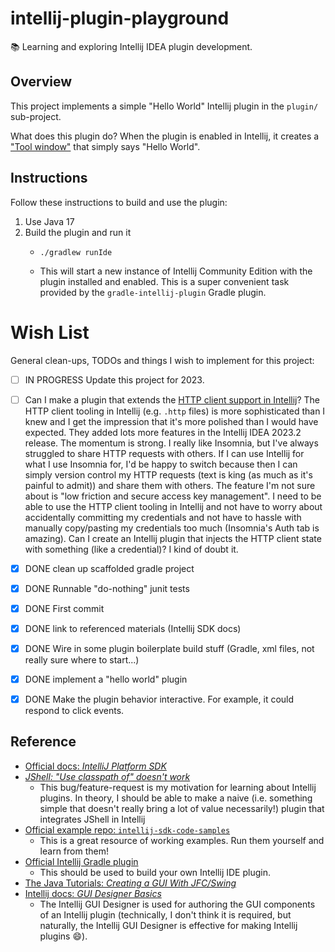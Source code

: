 # intellij-plugin-playground

📚 Learning and exploring Intellij IDEA plugin development.


## Overview

This project implements a simple "Hello World" Intellij plugin in the `plugin/` sub-project.

What does this plugin do? When the plugin is enabled in Intellij, it creates a ["Tool window"](https://jetbrains.org/intellij/sdk/docs/user_interface_components/tool_windows.html)
that simply says "Hello World".


## Instructions

Follow these instructions to build and use the plugin:

1. Use Java 17
2. Build the plugin and run it
   * ```shell
     ./gradlew runIde
     ```
   * This will start a new instance of Intellij Community Edition with the plugin installed and enabled. This is a super
     convenient task provided by the `gradle-intellij-plugin` Gradle plugin.


# Wish List

General clean-ups, TODOs and things I wish to implement for this project:

* [ ] IN PROGRESS Update this project for 2023.
* [ ] Can I make a plugin that extends the [HTTP client support in Intellij](https://www.jetbrains.com/help/idea/http-client-in-product-code-editor.html)?
  The HTTP client tooling in Intellij (e.g. `.http` files) is more sophisticated than I knew and I get the impression
  that it's more polished than I would have expected. They added lots more features in the Intellij IDEA 2023.2 release.
  The momentum is strong. I really like Insomnia, but I've always struggled to share HTTP requests with others. If I can
  use Intellij for what I use Insomnia for, I'd be happy to switch because then I can simply version control my HTTP
  requests (text is king (as much as it's painful to admit)) and share them with others. The feature I'm not sure about
  is "low friction and secure access key management". I need to be able to use the HTTP client tooling in Intellij and
  not have to worry about accidentally committing my credentials and not have to hassle with manually copy/pasting my
  credentials too much (Insomnia's Auth tab is amazing). Can I create an Intellij plugin that injects the HTTP client
  state with something (like a credential)? I kind of doubt it.
* [x] DONE clean up scaffolded gradle project
* [x] DONE Runnable "do-nothing" junit tests 
* [x] DONE First commit
* [x] DONE link to referenced materials (Intellij SDK docs)
* [x] DONE Wire in some plugin boilerplate build stuff (Gradle, xml files, not really sure where to start...) 
* [x] DONE implement a "hello world" plugin
* [x] DONE Make the plugin behavior interactive. For example, it could respond to click events.


## Reference

* [Official docs: *IntelliJ Platform SDK*](https://jetbrains.org/intellij/sdk/docs)
* [*JShell: "Use classpath of" doesn't work*](https://youtrack.jetbrains.com/issue/IDEA-176418)
  * This bug/feature-request is my motivation for learning about Intellij plugins. In theory, I should be able to make a
    naive (i.e. something simple that doesn't really bring a lot of value necessarily!) plugin that integrates JShell in
    Intellij 
* [Official example repo: `intellij-sdk-code-samples`](https://github.com/JetBrains/intellij-sdk-code-samples)
  * This is a great resource of working examples. Run them yourself and learn from them!
* [Official Intellij Gradle plugin](https://github.com/JetBrains/gradle-intellij-plugin/)
  * This should be used to build your own Intellij IDE plugin.
* [The Java Tutorials: *Creating a GUI With JFC/Swing*](https://docs.oracle.com/javase/tutorial/uiswing/)
* [Intellij docs: *GUI Designer Basics*](https://www.jetbrains.com/help/idea/gui-designer-basics.html)
  * The Intellij GUI Designer is used for authoring the GUI components of an Intellij plugin (technically, I don't think
    it is required, but naturally, the Intellij GUI Designer is effective for making Intellij plugins :smile:).
